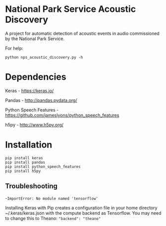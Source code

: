 National Park Service Acoustic Discovery
========================================

A project for automatic detection of acoustic events in audio commissioned by the
National Park Service.

For help:

`python nps_acoustic_discovery.py -h`


Dependencies
============

Keras - https://keras.io/

Pandas - http://pandas.pydata.org/

Python Speech Features - https://github.com/jameslyons/python_speech_features

h5py - http://www.h5py.org/


Installation
============

```
pip install keras
pip install pandas
pip install python_speech_features
pip install h5py
```


Troubleshooting
---------------


-`ImportError: No module named 'tensorflow'`

Installing Keras with Pip creates a configuration file in your home directory ~/.keras/keras.json with
the compute backend as Tensorflow. You may need to change this to Theano: `"backend": "theano"`








